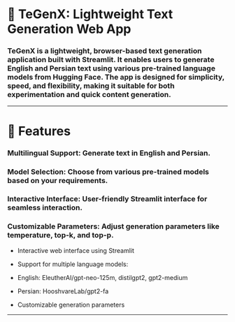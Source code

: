 # 🧠 TeGenX: Lightweight Text Generation Web App
### TeGenX is a lightweight, browser-based text generation application built with Streamlit. It enables users to generate English and Persian text using various pre-trained language models from Hugging Face. The app is designed for simplicity, speed, and flexibility, making it suitable for both experimentation and quick content generation.
---
# 🚀 Features
### Multilingual Support: Generate text in English and Persian.

### Model Selection: Choose from various pre-trained models based on your requirements.

### Interactive Interface: User-friendly Streamlit interface for seamless interaction.

### Customizable Parameters: Adjust generation parameters like temperature, top-k, and top-p.
- Interactive web interface using Streamlit

- Support for multiple language models:

- English: EleutherAI/gpt-neo-125m, distilgpt2, gpt2-medium

- Persian: HooshvareLab/gpt2-fa

- Customizable generation parameters
---

